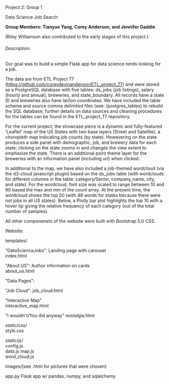 Project 2: Group 1

Data Science Job Search

<strong> Group Members: Tianyue Yang, Corey Anderson, and Jennifer Gaddie </strong>

(Riley Williamson also contributed to the early stages of this project.)

<h6>Description:</h6> 

Our goal was to build a simple Flask app for data science nerds looking for a job.

The data are from ETL Project T7 (https://github.com/coreydevinanderson/ETL_project_T7) and were stored as a PostgreSQL database with five tables: ds_jobs (job listings), salary (hourly and annual), breweries, and state_boundary. All records have a state ID and breweries also have lat/lon coordinates. We have included the table schema and source comma delimited files (see: /postgres_tables) to rebuild the SQL database; further details on data sources and cleaning procedures for the tables can be found in the ETL_project_T7 repository.

For the current project, the showcase piece is a dynamic and fully-featured 'Leaflet' map of the US States with two base layers (Street and Satellite), a choropleth map indicating job counts (by state). Howevering on the state produces a side panel with demographic, job, and brewery data for each state; clicking on the state zooms in and changes the view extent to emphasize the state. There is an additional point theme layer for the breweries with an information panel (including url) when clicked.

In additional to the map, we have also included a job-themed wordcloud (via the d3-cloud javascript plugin) based on the ds_jobs table (with wordclouds for different columns in the table: category/Sector, company_name, city, and state). For the wordcloud, font size was scaled to range between 10 and 90 based the max and min of the count array. At the present time, the wordcloud shows the top 50 (with 48 words  for states because there were not jobs in all US states). Below, a Plotly bar plot highlights the top 10 with a hover tip giving the relative frequency of each category (out of the total number of samples).

All other componenets of the website were built with Bootstrap 5.0 CSS.

Website:

templates/

"DataScienceJobs": Landing page with carousel             
index.html

"About US": Author information on cards             
about_us.html 

"Data Pages":

"Job Cloud":
job_cloud.html
                         
"Interactive Map"                   
interactive_map.html

"I wouldn't/You did anyway" 
nostalgia.html

static/css/     
style.css

static/js/   
config.js   
data.js 
map.js  
word_cloud.js

images/(see .html for pictures that were chosen)

app.py
Flask app w/ pandas, numpy, and sqlalchemy



